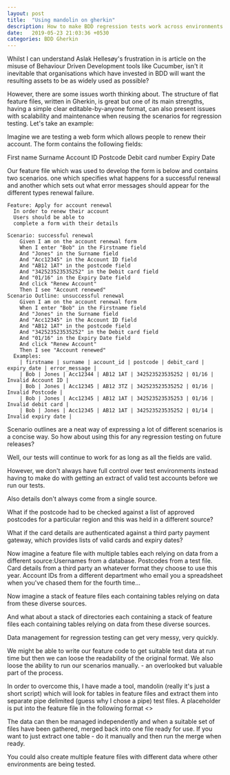 ```yaml
---
layout: post
title:  "Using mandolin on gherkin"
description: How to make BDD regression tests work across environments.
date:   2019-05-23 21:03:36 +0530
categories: BDD Gherkin
---
```

Whilst I can understand Aslak Hellesøy's frustration in is article on the misuse of Behaviour Driven Development tools like Cucumber, isn't it inevitable that organisations which have invested in BDD will want the resulting assets to be as widely used as possible?

However, there are some issues worth thinking about. The structure of flat feature files, written in Gherkin, is great but one of its main strengths, having a simple clear editable-by-anyone format, can also present issues with scalability and maintenance when reusing the scenarios for regression testing. Let's take an example:

Imagine we are testing a web form which allows people to renew their account. The form contains the following fields:

First name
Surname
Account ID
Postcode
Debit card number
Expiry Date

Our feature file which was used to develop the form is below and contains two scenarios. one which specifies what happens for a successful renewal and another which sets out what error messages should appear for the different types renewal failure.
```
Feature: Apply for account renewal
  In order to renew their account
  Users should be able to
  complete a form with their details

Scenario: successful renewal
    Given I am on the account renewal form
    When I enter "Bob" in the Firstname field
    And "Jones" in the Surname field
    And "Acc12345" in the Account ID field
    And "AB12 1AT" in the postcode field
    And "342523523535252" in the Debit card field
    And "01/16" in the Expiry Date field
    And click "Renew Account"
    Then I see "Account renewed"
Scenario Outline: unsuccessful renewal
    Given I am on the account renewal form
    When I enter "Bob" in the Firstname field
    And "Jones" in the Surname field
    And "Acc12345" in the Account ID field
    And "AB12 1AT" in the postcode field
    And "342523523535252" in the Debit card field
    And "01/16" in the Expiry Date field
    And click "Renew Account"
    Then I see "Account renewed"
  Examples:
    | firstname | surname | account_id | postcode | debit_card | expiry_date | error_message |
    | Bob | Jones | Acc12344 | AB12 1AT | 342523523535252 | 01/16 | Invalid Account ID |
    | Bob | Jones | Acc12345 | AB12 3TZ | 342523523535252 | 01/16 | Invalid Postcode |
    | Bob | Jones | Acc12345 | AB12 1AT | 342523523535253 | 01/16 | Invalid debit card |
    | Bob | Jones | Acc12345 | AB12 1AT | 342523523535252 | 01/14 | Invalid expiry date |
```
Scenario outlines are a neat way of expressing a lot of different scenarios is a concise way. So how about using this for any regression testing on future releases?

Well, our tests will continue to work for as long as all the fields are valid.

However, we don't always have full control over test environments instead having to make do with getting an extract of valid test accounts before we run our tests.

Also details don't always come from a single source.

What if the postcode had to be checked against a list of approved postcodes for a particular region and this was held in a different source?

What if the card details are authenticated against a third party payment gateway, which provides lists of valid cards and expiry dates?

Now imagine a feature file with multiple tables each relying on data from a different source:Usernames from a database. Postcodes from a test file. Card details from a third party an whatever format they choose to use this year. Account IDs from a different department who email you a spreadsheet when you've chased them for the fourth time...

Now imagine a stack of feature files each containing tables relying on data from these diverse sources.

And what about a stack of directories each containing a stack of feature files each containing tables relying on data from these diverse sources.

Data management for regression testing can get very messy, very quickly.

We might be able to write our feature code to get suitable test data at run time but then we can loose the readability of the original format. We also loose the ability to run our scenarios manually. - an overlooked but valuable part of the process.

In order to overcome this, I have made a tool, mandolin (really it's just a short script) which will look for tables in feature files and extract them into separate pipe delimited (guess why I chose a pipe) test files. A placeholder is put into the feature file in the following format <<Tablen>>

The data can then be managed independently and when a suitable set of files have been gathered, merged back into one file ready for use. If you want to just extract one table - do it manually and then run the merge when ready.

You could also create multiple feature files with different data where other environments are being tested.
